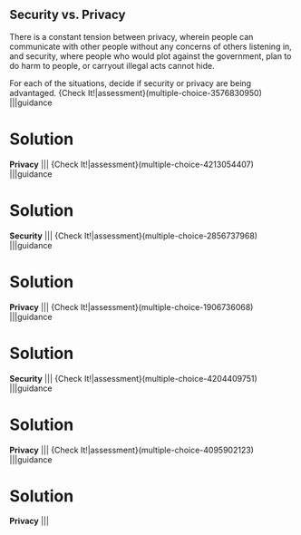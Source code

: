 ## Security vs. Privacy
There is a constant tension between privacy, wherein people can communicate with other people without any concerns of others listening in, and security, where people who would plot against the government, plan to do harm to people, or carryout illegal acts cannot hide.

For each of the situations, decide if security or privacy are being advantaged.
{Check It!|assessment}(multiple-choice-3576830950)
|||guidance
# Solution
**Privacy**
|||
{Check It!|assessment}(multiple-choice-4213054407)
|||guidance
# Solution
**Security**
|||
{Check It!|assessment}(multiple-choice-2856737968)
|||guidance
# Solution
**Privacy**
|||
{Check It!|assessment}(multiple-choice-1906736068)
|||guidance
# Solution
**Security**
|||
{Check It!|assessment}(multiple-choice-4204409751)
|||guidance
# Solution
**Privacy**
|||
{Check It!|assessment}(multiple-choice-4095902123)
|||guidance
# Solution
**Privacy**
|||
